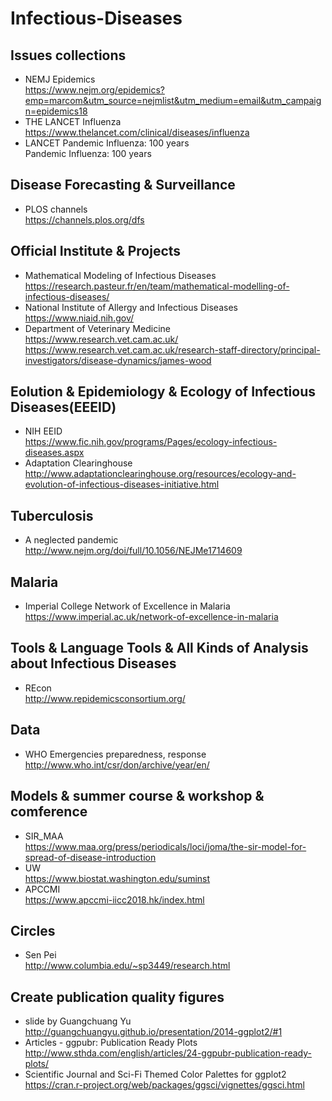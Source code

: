 # Infectious-Diseases
## Issues collections
* NEMJ Epidemics<br>https://www.nejm.org/epidemics?emp=marcom&utm_source=nejmlist&utm_medium=email&utm_campaign=epidemics18
* THE LANCET Influenza<br>https://www.thelancet.com/clinical/diseases/influenza
* LANCET Pandemic Influenza: 100 years <br> Pandemic Influenza: 100 years
## Disease Forecasting & Surveillance
* PLOS channels<br> https://channels.plos.org/dfs
## Official Institute & Projects
* Mathematical Modeling of Infectious Diseases<br>https://research.pasteur.fr/en/team/mathematical-modelling-of-infectious-diseases/ 
* National Institute of Allergy and Infectious Diseases <br> https://www.niaid.nih.gov/
* Department of Veterinary Medicine<br>https://www.research.vet.cam.ac.uk/<br>
https://www.research.vet.cam.ac.uk/research-staff-directory/principal-investigators/disease-dynamics/james-wood
## Eolution & Epidemiology & Ecology of Infectious Diseases(EEEID)
* NIH EEID<br>https://www.fic.nih.gov/programs/Pages/ecology-infectious-diseases.aspx
* Adaptation Clearinghouse<br> http://www.adaptationclearinghouse.org/resources/ecology-and-evolution-of-infectious-diseases-initiative.html
## Tuberculosis
* A neglected pandemic<br>http://www.nejm.org/doi/full/10.1056/NEJMe1714609 
## Malaria<br>
* Imperial College Network of Excellence in Malaria<br>  https://www.imperial.ac.uk/network-of-excellence-in-malaria
## Tools & Language Tools & All Kinds of Analysis about Infectious Diseases
* REcon<br>http://www.repidemicsconsortium.org/
## Data
* WHO Emergencies preparedness, response<br>http://www.who.int/csr/don/archive/year/en/
## Models & summer course & workshop & comference
* SIR_MAA<br>https://www.maa.org/press/periodicals/loci/joma/the-sir-model-for-spread-of-disease-introduction
* UW <br> https://www.biostat.washington.edu/suminst
* APCCMI <br> https://www.apccmi-iicc2018.hk/index.html
## Circles
* Sen Pei<br>http://www.columbia.edu/~sp3449/research.html
## Create publication quality figures
* slide by Guangchuang Yu<br>http://guangchuangyu.github.io/presentation/2014-ggplot2/#1
* Articles - ggpubr: Publication Ready Plots<br>http://www.sthda.com/english/articles/24-ggpubr-publication-ready-plots/
* Scientific Journal and Sci-Fi Themed Color Palettes for ggplot2<br>https://cran.r-project.org/web/packages/ggsci/vignettes/ggsci.html
